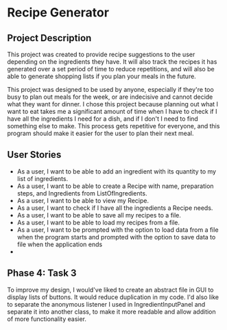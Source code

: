 # Recipe Generator


## Project Description
This project was created to provide recipe suggestions to the user depending on the ingredients they have. It will also
track the recipes it has generated over a set period of time to reduce repetitions, and will also be able to generate 
shopping lists if you plan your meals in the future. 

This project was designed to be used by anyone, especially if they're too busy to plan out meals for the week, or are
indecisive and cannot decide what they want for dinner. I chose this project because planning out what I want to eat
takes me a significant amount of time when I have to check if I have all the ingredients I need for a dish, and if I
don't I need to find something else to make. This process gets repetitive for everyone, and this program should make it 
easier for the user to plan their next meal.

## User Stories

- As a user, I want to be able to add an ingredient with its quantity to my list of ingredients.
- As a user, I want to be able to create a Recipe with name, preparation steps, and Ingredients from ListOfIngredients.
- As a user, I want to be able to view my Recipe. 
- As a user, I want to check if I have all the ingredients a Recipe needs. 
- As a user, I want to be able to save all my recipes to a file.
- As a user, I want to be able to load my recipes from a file.
- As a user, I want to be prompted with the option to load data from a file when the program starts and prompted with
the option to save data to file when the application ends
- 
## Phase 4: Task 3 

To improve my design, I would've liked to create an abstract file in GUI to display lists of buttons. It would reduce
duplication in my code. I'd also like to separate the anonymous listener I used in IngredientInputPanel and separate it
into another class, to make it more readable and allow addition of more functionality easier.